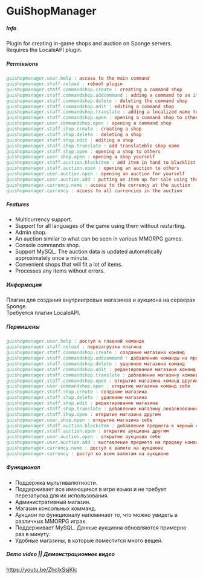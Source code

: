 # GuiShopManager

##### Info
Plugin for creating in-game shops and auction on Sponge servers. \
Requires the LocaleAPI plugin.

##### Permissions
```makefile
guishopmanager.user.help : access to the main command
guishopmanager.staff.reload : reboot plugin
guishopmanager.staff.commandshop.create : creating a command shop
guishopmanager.staff.commandshop.addcommand : adding a command to an item in hand
guishopmanager.staff.commandshop.delete : deleting the command shop
guishopmanager.staff.commandshop.edit : editing a command shop
guishopmanager.staff.commandshop.translate : adding a localized name to the command shop 
guishopmanager.staff.commandshop.open : opening a command shop to others
guishopmanager.user.commandshop.open : opening a command shop
guishopmanager.staff.shop.create : creating a shop
guishopmanager.staff.shop.delete : deleting a shop
guishopmanager.staff.shop.edit : editing a shop
guishopmanager.staff.shop.translate : add translateble shop name
guishopmanager.staff.shop.open : opening a shop to others
guishopmanager.user.shop.open : opening a shop yourself
guishopmanager.staff.auction.blockitem : add item in hand to blacklist
guishopmanager.staff.auction.open : opening an auction to others
guishopmanager.user.auction.open : opening an auction for yourself
guishopmanager.user.auction.add : putting an item up for sale using the command
guishopmanager.currency.name : access to the currency at the auction
guishopmanager.currency : access to all currencies in the auction
```

##### Features
- Multicurrency support.
- Support for all languages of the game using them without restarting.
- Admin shop.
- An auction similar to what can be seen in various MMORPG games.
- Console commands shop.
- Support MySQL. The auction data is updated automatically approximately once a minute.
- Convenient shops that will fit a lot of items.
- Processes any items without errors.



##### Информация
Плагин для создания внутриигровых магазинов и аукциона на серверах Sponge. \
Требуется плагин LocaleAPI.

##### Пермишены
```makefile
guishopmanager.user.help : доступ к главной команде
guishopmanager.staff.reload : перезагрузка плагина
guishopmanager.staff.commandshop.create : создание магазина команд
guishopmanager.staff.commandshop.addcommand : добавление команды на предмет в руках
guishopmanager.staff.commandshop.delete : удаление магазина команд
guishopmanager.staff.commandshop.edit : редактирование магазина команд
guishopmanager.staff.commandshop.translate : добавление магазину команд локализованного имени 
guishopmanager.staff.commandshop.open : открытие магазина команд другим
guishopmanager.user.commandshop.open : открытие магазина команд себе
guishopmanager.staff.shop.create : создание магазина
guishopmanager.staff.shop.delete : удаление магазина
guishopmanager.staff.shop.edit : редактирование магазина
guishopmanager.staff.shop.translate : добавление магазину локализованного имени
guishopmanager.staff.shop.open : открытие магазина другим
guishopmanager.user.shop.open : открытие магазина себе
guishopmanager.staff.auction.blockitem : добавление предмета в черный список
guishopmanager.staff.auction.open : открытие аукциона другим
guishopmanager.user.auction.open : открытие аукциона себе
guishopmanager.user.auction.add : выставление предмета на продажу командой
guishopmanager.currency.name : доступ к валюте на аукционе
guishopmanager.currency : доступ ко всем валютам на аукционе
```

##### Функционал
- Поддержка мультивалютности.
- Поддерживает все имеющиеся в игре языки и не требует перезапуска для их использования.
- Административный магазин.
- Магазин консольных комманд.
- Аукцион по функционалу напоминает то, что можно увидеть в различных MMORPG играх.
- Поддерживает MySQL. Данные аукциона обновляются примерно раз в минуту.
- Удобные магазины, в которые поместится много вещей.


##### Demo video || Демонстрационное видео
https://youtu.be/ZhcIxSsjKlc
 
